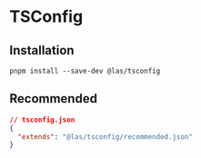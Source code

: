 # TSConfig

## Installation

```shell
pnpm install --save-dev @las/tsconfig
```

## Recommended

```json
// tsconfig.json
{
  "extends": "@las/tsconfig/recommended.json"
}
```
